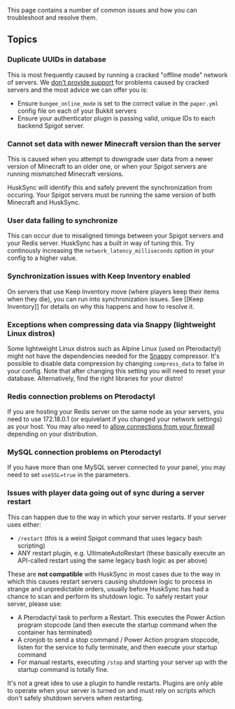 This page contains a number of common issues and how you can troubleshoot and resolve them.

## Topics
### Duplicate UUIDs in database
This is most frequently caused by running a cracked "offline mode" network of servers. We [don't provide support](https://william278.net/terms) for problems caused by cracked servers and the most advice we can offer you is:
- Ensure `bungee_online_mode` is set to the correct value in the `paper.yml` config file on each of your Bukkit servers
- Ensure your authenticator plugin is passing valid, unique IDs to each backend Spigot server.

### Cannot set data with newer Minecraft version than the server
This is caused when you attempt to downgrade user data from a newer version of Minecraft to an older one, or when your Spigot servers are running mismatched Minecraft versions.

HuskSync will identify this and safely prevent the synchronization from occuring. Your Spigot servers must be running the same version of both Minecraft and HuskSync.

### User data failing to synchronize
This can occur due to misaligned timings between your Spigot servers and your Redis server. HuskSync has a built in way of tuning this. Try continously increasing the `network_latency_milliseconds` option in your config to a higher value.

### Synchronization issues with Keep Inventory enabled
On servers that use Keep Inventory move (where players keep their items when they die), you can run into synchronization issues. See [[Keep Inventory]] for details on why this happens and how to resolve it.

### Exceptions when compressing data via Snappy (lightweight Linux distros)
Some lightweight Linux distros such as Alpine Linux (used on Pterodactyl) might not have the dependencies needed for the [Snappy](https://github.com/xerial/snappy-java) compressor. It's possible to disable data compression by changing `compress_data` to false in your config. Note that after changing this setting you will need to reset your database. Alternatively, find the right libraries for your distro!

### Redis connection problems on Pterodactyl
If you are hosting your Redis server on the same node as your servers, you need to use 172.18.0.1 (or equivelant if you changed your network settings) as your host. You may also need to [allow connections from your firewall](https://pterodactyl.io/community/games/minecraft.html#firewalls) depending on your distribution.

### MySQL connection problems on Pterodactyl
If you have more than one MySQL server connected to your panel, you may need to set `useSSL=true` in the parameters.

### Issues with player data going out of sync during a server restart
This can happen due to the way in which your server restarts. If your server uses either:

* `/restart` (this is a weird Spigot command that uses legacy bash scripting)
* ANY restart plugin, e.g. UltimateAutoRestart (these basically execute an API-called restart using the same legacy bash logic as per above)

These are **not compatible** with HuskSync in most cases due to the way in which this causes restart servers causing shutdown logic to process in strange and unpredictable orders, usually before HuskSync has had a chance to scan and perform its shutdown logic. To safely restart your server, please use:

* A Pterodactyl task to perform a Restart. This executes the Power Action program stopcode (and then execute the startup command when the container has terminated)
* A cronjob to send a stop command / Power Action program stopcode, listen for the service to fully terminate, and then execute your startup command
* For manual restarts, executing `/stop` and starting your server up with the startup command is totally fine.

It's not a great idea to use a plugin to handle restarts. Plugins are only able to operate when your server is turned on and must rely on scripts which don't safely shutdown servers when restarting.